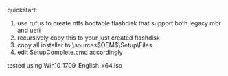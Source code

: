 quickstart:
1. use rufus to create ntfs bootable flashdisk that support both legacy mbr and uefi
2. recursively copy this to your just created flashdisk
3. copy all installer to \sources\$OEM$\$$\Setup\Files
4. edit SetupComplete.cmd accordingly

tested using Win10_1709_English_x64.iso
